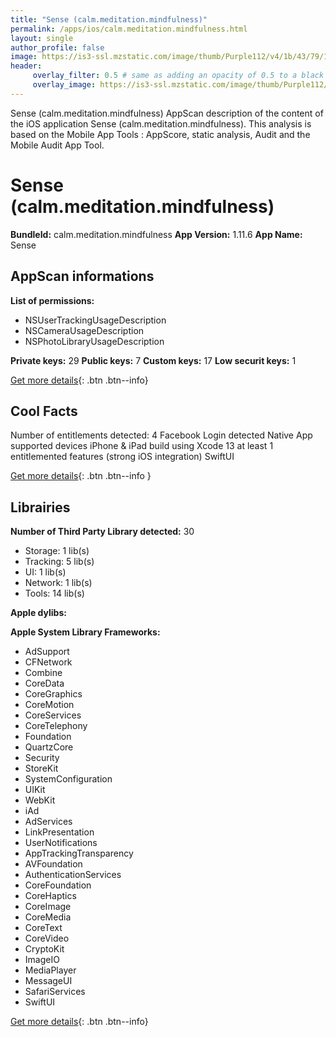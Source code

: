 ```yaml
---
title: "Sense (calm.meditation.mindfulness)"
permalink: /apps/ios/calm.meditation.mindfulness.html
layout: single
author_profile: false
image: https://is3-ssl.mzstatic.com/image/thumb/Purple112/v4/1b/43/79/1b437977-fbcc-0b05-e5f1-0e180723cf56/AppIcon-0-0-1x_U007emarketing-0-7-0-85-220.png/512x512bb.jpg
header: 
     overlay_filter: 0.5 # same as adding an opacity of 0.5 to a black background
     overlay_image: https://is3-ssl.mzstatic.com/image/thumb/Purple112/v4/1b/43/79/1b437977-fbcc-0b05-e5f1-0e180723cf56/AppIcon-0-0-1x_U007emarketing-0-7-0-85-220.png/512x512bb.jpg
---
```

Sense (calm.meditation.mindfulness) AppScan description of the content of the iOS application Sense (calm.meditation.mindfulness). This analysis is based on the Mobile App Tools : AppScore, static analysis, Audit and the Mobile Audit App Tool.

# Sense (calm.meditation.mindfulness)

**BundleId:** calm.meditation.mindfulness
**App Version:** 1.11.6
**App Name:** Sense


## AppScan informations 

**List of permissions:** 
- NSUserTrackingUsageDescription
- NSCameraUsageDescription
- NSPhotoLibraryUsageDescription
  
  
**Private keys:** 29
**Public keys:** 7
**Custom keys:** 17
**Low securit keys:** 1
  
[Get more details](/pricing.html){: .btn .btn--info}

## Cool Facts

Number of entitlements detected: 4
Facebook Login detected
Native App
supported devices iPhone & iPad
build using Xcode 13
at least 1 entitlemented features (strong iOS integration)
SwiftUI
  
[Get more details](/pricing.html){: .btn .btn--info }

## Librairies 
**Number of Third Party Library detected:** 30
- Storage: 1 lib(s)
- Tracking: 5 lib(s)
- UI: 1 lib(s)
- Network: 1 lib(s)
- Tools: 14 lib(s)


**Apple dylibs:**


**Apple System Library Frameworks:**
- AdSupport
- CFNetwork
- Combine
- CoreData
- CoreGraphics
- CoreMotion
- CoreServices
- CoreTelephony
- Foundation
- QuartzCore
- Security
- StoreKit
- SystemConfiguration
- UIKit
- WebKit
- iAd
- AdServices
- LinkPresentation
- UserNotifications
- AppTrackingTransparency
- AVFoundation
- AuthenticationServices
- CoreFoundation
- CoreHaptics
- CoreImage
- CoreMedia
- CoreText
- CoreVideo
- CryptoKit
- ImageIO
- MediaPlayer
- MessageUI
- SafariServices
- SwiftUI


  
[Get more details](/pricing.html){: .btn .btn--info}

